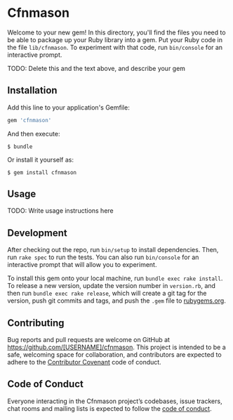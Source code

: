 # Cfnmason

Welcome to your new gem! In this directory, you'll find the files you need to be able to package up your Ruby library into a gem. Put your Ruby code in the file `lib/cfnmason`. To experiment with that code, run `bin/console` for an interactive prompt.

TODO: Delete this and the text above, and describe your gem

## Installation

Add this line to your application's Gemfile:

```ruby
gem 'cfnmason'
```

And then execute:

    $ bundle

Or install it yourself as:

    $ gem install cfnmason

## Usage

TODO: Write usage instructions here

## Development

After checking out the repo, run `bin/setup` to install dependencies. Then, run `rake spec` to run the tests. You can also run `bin/console` for an interactive prompt that will allow you to experiment.

To install this gem onto your local machine, run `bundle exec rake install`. To release a new version, update the version number in `version.rb`, and then run `bundle exec rake release`, which will create a git tag for the version, push git commits and tags, and push the `.gem` file to [rubygems.org](https://rubygems.org).

## Contributing

Bug reports and pull requests are welcome on GitHub at https://github.com/[USERNAME]/cfnmason. This project is intended to be a safe, welcoming space for collaboration, and contributors are expected to adhere to the [Contributor Covenant](http://contributor-covenant.org) code of conduct.

## Code of Conduct

Everyone interacting in the Cfnmason project’s codebases, issue trackers, chat rooms and mailing lists is expected to follow the [code of conduct](https://github.com/[USERNAME]/cfnmason/blob/master/CODE_OF_CONDUCT.md).
